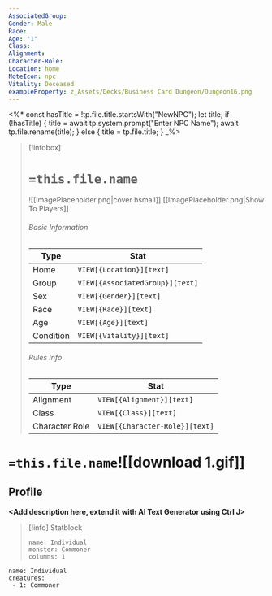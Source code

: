 ```yaml
---
AssociatedGroup: 
Gender: Male
Race: 
Age: "1"
Class: 
Alignment: 
Character-Role: 
Location: home
NoteIcon: npc
Vitality: Deceased
exampleProperty: z_Assets/Decks/Business Card Dungeon/Dungeon16.png
---
```

<%*
const hasTitle = !tp.file.title.startsWith("NewNPC");
let title;
if (!hasTitle) {
    title = await tp.system.prompt("Enter NPC Name");
    await tp.file.rename(title);
} else {
    title = tp.file.title;
}
_%>

> [!infobox]
> # `=this.file.name`
> ![[ImagePlaceholder.png|cover hsmall]]
> [[ImagePlaceholder.png|Show To Players]]
> ###### Basic Information
> Type |  Stat |
> ---|---|
> Home | `VIEW[{Location}][text]`  |
> Group | `VIEW[{AssociatedGroup}][text]` |
> Sex | `VIEW[{Gender}][text]` |
> Race | `VIEW[{Race}][text]` |
> Age | `VIEW[{Age}][text]`|
> Condition | `VIEW[{Vitality}][text]` |
> ###### Rules Info
> Type |  Stat |
> ---|---|
> Alignment | `VIEW[{Alignment}][text]` |
> Class | `VIEW[{Class}][text]`  |
> Character Role | `VIEW[{Character-Role}][text]` |

# `=this.file.name`![[download 1.gif]]
## Profile

**<Add description here, extend it with AI Text Generator using Ctrl J>**

> [!info] Statblock
> ```statblock
> name: Individual
> monster: Commoner
> columns: 1
> ```

```encounter-table
name: Individual
creatures:
 - 1: Commoner
```

